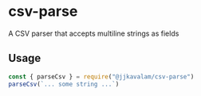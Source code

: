 # csv-parse
A CSV parser that accepts multiline strings as fields

## Usage

```js
const { parseCsv } = require("@jjkavalam/csv-parse")
parseCsv(`... some string ...`)
```
